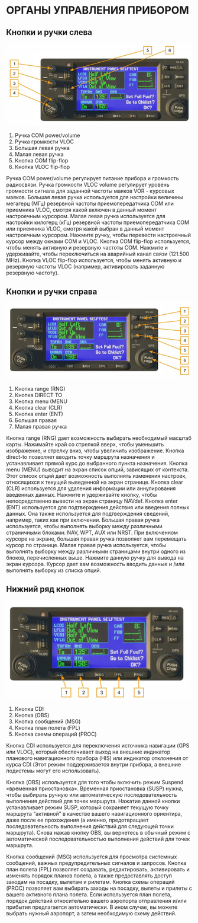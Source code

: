 # ОРГАНЫ УПРАВЛЕНИЯ ПРИБОРОМ

## Кнопки и ручки слева

![Рисунок 1: Кнопки и ручки слева](img/img-000.jpg)

1.   Ручка COM power/volume                      
2.   Ручка громкости VLOC                        
3.   Большая левая ручка                         
4.   Малая левая ручка
5.   Кнопка COM flip-flop
6.   Кнопка VLOC flip-flop



Ручка COM power/volume регулирует питание прибора и громкость радиосвязи. Ручка
громкости VLOC volume регулирует уровень громкости сигнала для заданной частоты маяков
VOR - курсовых маяков. Большая левая ручка используется для настройки величины мегагерц
(МГц) резервной частоты приемопередатчика COM или приемника VLOC, смотря какой включен
в данный момент настроечным курсором. Малая левая ручка используется для настройки
килогерц (кГц) резервной частоты приемопередатчика COM или приемника VLOC, смотря какой
выбран в данный момент настроечным курсором. Нажмите ручку, чтобы перевести настроечный
курсор между окнами COM и VLOC. Кнопка COM flip-flop используется, чтобы менять активную
и резервную частоты COM. Нажмите и удерживайте, чтобы переключиться на аварийный канал
связи (121.500 MHz). Кнопка VLOC flip-flop используется, чтобы менять активную и резервную
частоты VLOC (например, активировать заданную резервную частоту).

## Кнопки и ручки справа

![Рисунок 2: Кнопки и ручки справа](img/img-001.jpg)

1.   Кнопка range (RNG)                          
2.   Кнопка DIRECT TO
3.   Кнопка menu (MENU                           
4.   Кнопка clear (CLR)
5.   Кнопка enter (ENT)
6.   Большая правая
7.   Малая правая ручка


Кнопка range (RNG) дает возможность выбирать необходимый масштаб карты. Нажимайте край
со стрелкой вверх, чтобы уменьшить изображение, и стрелку вниз, чтобы увеличить
изображение. Кнопка direct-to позволяет вводить точку маршрута назначения и устанавливает
прямой курс до выбранного пункта назначения. Кнопка menu (MENU) выводит на экран список
опций, зависящих от контекста. Этот список опций дает возможность выполнять изменения
настроек, относящихся к текущей выведенной на экран странице. Кнопка clear (CLR)
используется для удаления информации или аннулирования введенных данных. Нажмите и
удерживайте кнопку, чтобы непосредственно вывести на экран страницу NAVdef. Кнопка enter
(ENT) используется для подтверждения действия или введения полных данных. Она также
используется для подтверждения сведений, например, таких как при включении. Большая
правая ручка используется, чтобы выполнять выборку между различными страничными
блоками: NAV, WPT, AUX или NRST. При включенном курсоре на экране, большая правая ручка
позволяет вам перемещать курсор по странице. Малая правая ручка используется, чтобы
выполнять выборку между различными страницами внутри одного из блоков, перечисленных
выше. Нажмите данную ручку для вывода на экран курсора. Курсор дает вам возможность
вводить данные и /или выполнять выборку из списка опций.

## Нижний ряд кнопок




![Рисунок 3: Нижний ряд кнопок](img/img-002.jpg)


   1.   Кнопка CDI
   2.   Кнопка (OBS)
   3.   Кнопка сообщений (MSG)
   4.   Кнопка план полета (FPL)
   5.   Кнопка схемы операций (PROC)

Кнопка CDI используется для переключения источника навигации (GPS или VLOC), который
обеспечивает выход на внешние индикатор планового навигационного прибора (HIS) или
индикатор отклонения от курса CDI (Этот режим поддерживается внутри прибора, а внешние
подистемы могут его использовать).

Кнопка (OBS) используется для того чтобы включить режим Suspend «временная приостановка».
Временная приостановка (SUSP) нужна, чтобы выбирать ручную или автоматическую
последовательность выполнения действий для точек маршрута. Нажатие данной кнопки
устанавливает режим SUSP, который сохраняет текущую точку маршрута “активной” в качестве
вашего навигационного ориентира, даже после ее прохождения (а именно, предотвращает
последовательность выполнения действий для следующей точки маршрута). Снова нажав
кнопку OBS, вы вернетесь в обычный режим с автоматической последовательностью
выполнения действий для точек маршрута.


Кнопка сообщений (MSG) используется для просмотра системных сообщений, важных
предупредительных сигналов и запросов.
Кнопка план полета (FPL) позволяет создавать, редактировать, активировать и изменять
порядок планов полета, а также предоставлять доступ заходам на посадку, вылетам и рилетам.
Кнопка схемы операций (PROC) позволяет вам выбирать заходы на посадку, вылеты и прилеты
с вашего активного плана полета. Если используется план полета, порядок действий
относительно вашего аэропорта отправления и/или прибытия предлагается автоматически. В
ином случае, вы можете выбрать нужный аэропорт, а затем необходимую схему действий.

